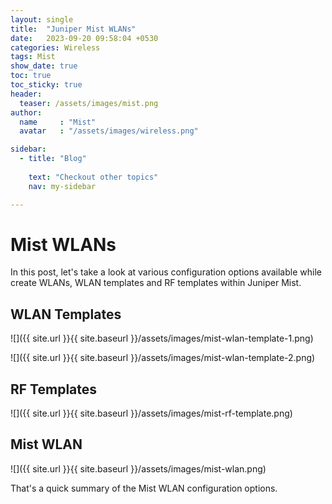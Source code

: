 ```yaml
---
layout: single
title:  "Juniper Mist WLANs"
date:   2023-09-20 09:58:04 +0530
categories: Wireless
tags: Mist
show_date: true
toc: true
toc_sticky: true
header:
  teaser: /assets/images/mist.png
author:
  name     : "Mist"
  avatar   : "/assets/images/wireless.png"

sidebar:
  - title: "Blog"
   
    text: "Checkout other topics"
    nav: my-sidebar

---
```


# Mist WLANs
In this post, let's take a look at various configuration options available while create WLANs, WLAN templates and RF templates within Juniper Mist.

## WLAN Templates

![]({{ site.url }}{{ site.baseurl }}/assets/images/mist-wlan-template-1.png)

![]({{ site.url }}{{ site.baseurl }}/assets/images/mist-wlan-template-2.png)

## RF Templates

![]({{ site.url }}{{ site.baseurl }}/assets/images/mist-rf-template.png)

## Mist WLAN

![]({{ site.url }}{{ site.baseurl }}/assets/images/mist-wlan.png) 

That's a quick summary of the Mist WLAN configuration options.

